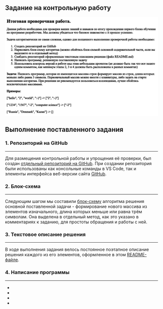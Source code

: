 ## Задание на контрольную работу
![Здесь находится задание](/controlwork.png "Задание")
## Выполнение поставленного задания
### 1. Репозиторий на GitHub
----------------------------
Для размещения контрольной работы и упрощения её проверки, был создан [отдельный репозиторий на GitHub](https://github.com/lustfool/ControlWork "Мой репозиторий"). При создании репозитория были использованы как консольные команды в VS Code, так и элементы интерфейса веб-версии сайта [GitHub](https://github.com "Cайт GitHub").
### 2. Блок-схема
-----------------
Следующим шагом мы составили [блок-схему](https://github.com/lustfool/ControlWork/blob/main/blockscheme.drawio.png "Блок схема") алгоритма решения основной поставленной задачи - формирование нового массива из элементов изначального, длина которых меньше или равна трём символам. Она выделена в отдельный метод, как это указано в комментариях к заданию, для простоты обращения и работы с ней.
### 3. Текстовое описание решения
---------------------------------
В ходе выполнения задания велось постоянное поэтапное описание решения каждого из его элементов, оформленное в этом [README-файле](https://github.com/lustfool/ControlWork/blob/main/readme.md "README-файл").
### 4. Написание программы
--------------------------
 - 
 - 
 -
 -
 